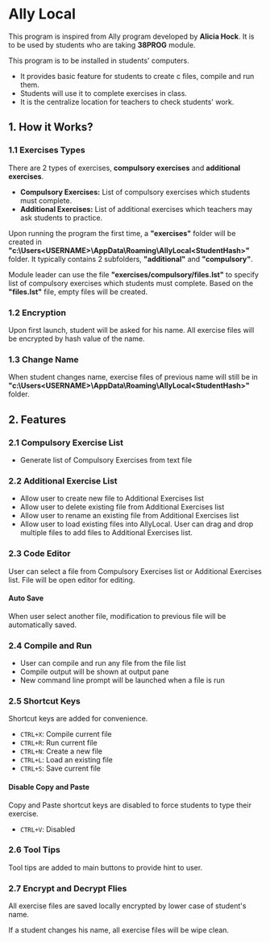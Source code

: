 # Ally Local

This program is inspired from Ally program developed by **Alicia Hock**. It is to be used by students who are taking **38PROG** module. 

This program is to be installed in students' computers.

* It provides basic feature for students to create c files, compile and run them.
* Students will use it to complete exercises in class.
* It is the centralize location for teachers to check students' work. 



## 1. How it Works?

### 1.1 Exercises Types

There are 2 types of exercises, **compulsory exercises** and **additional exercises**. 

* **Compulsory Exercises:** List of compulsory exercises which students must complete. 
* **Additional Exercises:** List of additional exercises which teachers may ask students to practice.

Upon running the program the first time, a **"exercises"** folder will be created in **"c:\Users\<USERNAME>\AppData\Roaming\AllyLocal\<StudentHash>"** folder. It typically contains 2 subfolders, **"additional"** and **"compulsory"**. 

Module leader can use the file **"exercises/compulsory/files.lst"** to specify list of compulsory exercises which students must complete. Based on the **"files.lst"** file, empty files will be created. 

### 1.2 Encryption

Upon first launch, student will be asked for his name. All exercise files will be encrypted by hash value of the name. 

### 1.3 Change Name
When student changes name, exercise files of previous name will still be in **"c:\Users\<USERNAME>\AppData\Roaming\AllyLocal\<StudentHash>"** folder.




## 2. Features

### 2.1 Compulsory Exercise List

- Generate list of Compulsory Exercises from text file

### 2.2 Additional Exercise List

- Allow user to create new file to Additional Exercises list
- Allow user to delete existing file from Additional Exercises list
- Allow user to rename an existing file from Additional Exercises list
- Allow user to load existing files into AllyLocal. User can drag and drop multiple files to add files to Additional Exercises list.

### 2.3 Code Editor

User can select a file from Compulsory Exercises list or Additional Exercises list. File will be open editor for editing. 

#### Auto Save

When user select another file, modification to previous file will be automatically saved.

### 2.4 Compile and Run

* User can compile and run any file from the file list
* Compile output will be shown at output pane
* New command line prompt will be launched when a file is run

### 2.5 Shortcut Keys

Shortcut keys are added for convenience.

*  `CTRL+X`: Compile current file
* `CTRL+R`: Run current file
* `CTRL+N`: Create a new file
* `CTRL+L`: Load an existing file
* `CTRL+S`: Save current file

#### Disable Copy and Paste

Copy and Paste shortcut keys are disabled to force students to type their exercise. 

- `CTRL+V`: Disabled

### 2.6 Tool Tips

Tool tips are added to main buttons to provide hint to user.

### 2.7 Encrypt and Decrypt Flies

All exercise files are saved locally encrypted by lower case of student's name. 

If a student changes his name, all exercise files will be wipe clean.